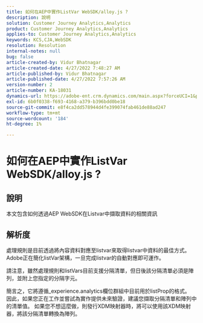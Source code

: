 ```yaml
---
title: 如何在AEP中實作ListVar WebSDK/alloy.js ?
description: 說明
solution: Customer Journey Analytics,Analytics
product: Customer Journey Analytics,Analytics
applies-to: Customer Journey Analytics,Analytics
keywords: KCS,CJA,WebSDK
resolution: Resolution
internal-notes: null
bug: false
article-created-by: Vidur Bhatnagar
article-created-date: 4/27/2022 7:48:27 AM
article-published-by: Vidur Bhatnagar
article-published-date: 4/27/2022 7:57:26 AM
version-number: 2
article-number: KA-18031
dynamics-url: https://adobe-ent.crm.dynamics.com/main.aspx?forceUCI=1&pagetype=entityrecord&etn=knowledgearticle&id=5b1fd76a-fec5-ec11-a7b6-0022480a10ee
exl-id: 6b0f0338-f693-4168-a379-b396bdd0be18
source-git-commit: e8f4ca2dd578944d4fe399074fab461de88ad247
workflow-type: tm+mt
source-wordcount: '184'
ht-degree: 1%

---
```


# 如何在AEP中實作ListVar WebSDK/alloy.js ?

## 說明


本文包含如何透過AEP WebSDK在Listvar中擷取資料的相關資訊


## 解析度


處理規則是目前透過將內容資料對應至listvar來取得listvar中資料的最佳方式。 Adobe正在簡化listVar架構，一旦完成listvar的自動對應即可運作。

請注意，雖然處理規則和listVars目前支援分隔清單，但日後該分隔清單必須是陣列，並附上您指定的分隔字元。

簡言之，它將遵循_experience.analytics欄位群組中目前用於listProp的格式。 因此，如果您正在工作並嘗試為實作提供未來驗證，建議您擷取分隔清單和陣列中的清單值。 如果您不想這麼做，則發行XDM映射器時，將可以使用該XDM映射器，將該分隔清單轉換為陣列。
